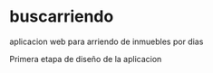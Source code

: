 buscarriendo
============

aplicacion web para arriendo de inmuebles por dias

Primera etapa de diseño de la aplicacion
